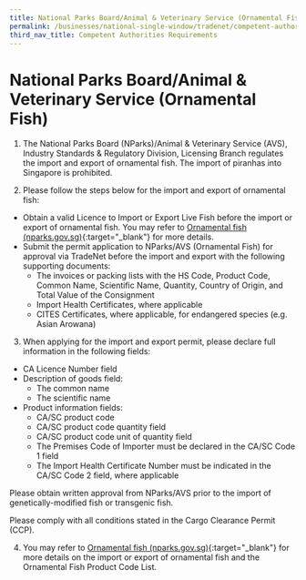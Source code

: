 ```yaml
---
title: National Parks Board/Animal & Veterinary Service (Ornamental Fish)
permalink: /businesses/national-single-window/tradenet/competent-authorities-requirements/AVS-Fish/
third_nav_title: Competent Authorities Requirements
---
```

# National Parks Board/Animal & Veterinary Service (Ornamental Fish)

1) The National Parks Board (NParks)/Animal & Veterinary Service (AVS), Industry Standards & Regulatory Division, Licensing Branch regulates the import and export of ornamental fish. The import of piranhas into Singapore is prohibited.

2) Please follow the steps below for the import and export of ornamental fish:

-   Obtain a valid Licence to Import or Export Live Fish before the import or export of ornamental fish. You may refer to  [Ornamental fish (nparks.gov.sg)](https://www.nparks.gov.sg/avs/pets/bringing-animals-into-singapore-and-exporting/import-export-and-transhipment-of-other-animals/ornamental-fish){:target="_blank"} for more details.
-   Submit the permit application to NParks/AVS (Ornamental Fish) for approval via TradeNet before the import and export with the following supporting documents:
     - The invoices or packing lists with the HS Code, Product Code, Common Name, Scientific Name, Quantity, Country of Origin, and Total Value of the Consignment
     - Import Health Certificates, where applicable
     - CITES Certificates, where applicable, for endangered species (e.g. Asian Arowana)
  
3) When applying for the import and export permit, please declare full information in the following fields:

-   CA Licence Number field
-   Description of goods field:
	-   The common name
	-   The scientific name
-   Product information fields:
	-   CA/SC product code
	-   CA/SC product code quantity field
	-   CA/SC product code unit of quantity field  
    - The Premises Code of Importer must be declared in the CA/SC Code 1 field  
    - The Import Health Certificate Number must be indicated in the CA/SC Code 2 field, where applicable

Please obtain written approval from NParks/AVS prior to the import of genetically-modified fish or transgenic fish. 

Please comply with all conditions stated in the Cargo Clearance Permit (CCP).

4) You may refer to [Ornamental fish (nparks.gov.sg)](https://www.nparks.gov.sg/avs/pets/bringing-animals-into-singapore-and-exporting/import-export-and-transhipment-of-other-animals/ornamental-fish){:target="_blank"} for more details on the import or export of ornamental fish and the Ornamental Fish Product Code List.